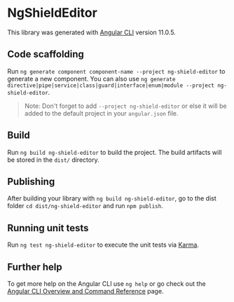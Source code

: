# NgShieldEditor

This library was generated with [Angular CLI](https://github.com/angular/angular-cli) version 11.0.5.

## Code scaffolding

Run `ng generate component component-name --project ng-shield-editor` to generate a new component. You can also use `ng generate directive|pipe|service|class|guard|interface|enum|module --project ng-shield-editor`.
> Note: Don't forget to add `--project ng-shield-editor` or else it will be added to the default project in your `angular.json` file. 

## Build

Run `ng build ng-shield-editor` to build the project. The build artifacts will be stored in the `dist/` directory.

## Publishing

After building your library with `ng build ng-shield-editor`, go to the dist folder `cd dist/ng-shield-editor` and run `npm publish`.

## Running unit tests

Run `ng test ng-shield-editor` to execute the unit tests via [Karma](https://karma-runner.github.io).

## Further help

To get more help on the Angular CLI use `ng help` or go check out the [Angular CLI Overview and Command Reference](https://angular.io/cli) page.
